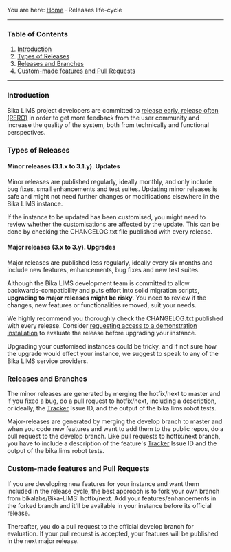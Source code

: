 You are here: [Home](https://github.com/bikalabs/Bika-LIMS/wiki) · Releases life-cycle
***
### Table of Contents
1. [Introduction](#introduction)
2. [Types of Releases](#types-of-releases)
3. [Releases and Branches](#releases-and-branches)
4. [Custom-made features and Pull Requests](#custom-made-features-and-pull-requests)

***

### Introduction

Bika LIMS project developers are committed to [release early, release often (RERO)](http://en.wikipedia.org/wiki/Release_early,_release_often) in order to get more feedback from the user community and increase the quality of the system, both from technically and functional perspectives.

### Types of Releases

#### Minor releases (3.1.x to 3.1.y). Updates

Minor releases are published regularly, ideally monthly, and only include bug fixes, small enhancements and test suites. Updating minor releases is safe and might not need further changes or modifications elsewhere in the Bika LIMS instance. 

If the instance to be updated has been customised, you might need to review whether the customisations are affected by the update. This can be done by checking the CHANGELOG.txt file published with every release.

#### Major releases (3.x to 3.y). Upgrades

Major releases are published less regularly, ideally every six months and include new features, enhancements, bug fixes and new test suites.

Although the Bika LIMS development team is committed to allow backwards-compatibility and puts effort into solid migration scripts, **upgrading to major releases might be risky**. You need to review if the changes, new features or functionalities removed, suit your needs. 

We highly recommend you thoroughly check the CHANGELOG.txt published with every release. Consider [requesting access to a demonstration installation](mailto:demorequest@bikalabs.com) to evaluate the release before upgrading your instance. 

Upgrading your customised instances could be tricky, and if not sure how the upgrade would effect your instance, we suggest to speak to any of the Bika LIMS service providers.

### Releases and Branches

The minor releases are generated by merging the hotfix/next to master and if you fixed a bug, do a pull request to hotfix/next, including a description, or ideally, the [Tracker](http://jira.bikalabs.com/) Issue ID, and the output of the bika.lims robot tests.

Major-releases are generated by merging the develop branch to master and when you code new features and want to add them to the public repos, do a pull request to the develop branch. Like pull requests to hotfix/next branch, you have to include a description of the feature's [Tracker](http://jira.bikalabs.com/) Issue ID and the output of the bika.lims robot tests.

### Custom-made features and Pull Requests

If you are developing new features for your instance and want them included in the release cycle, the best approach is to fork your own branch from bikalabs/Bika-LIMS' hotfix/next. Add your features/enhancements in the forked branch and it'll be available in your instance before its official release. 

Thereafter, you do a pull request to the official develop branch for evaluation. If your pull request is accepted, your features will be published in the next major release.
